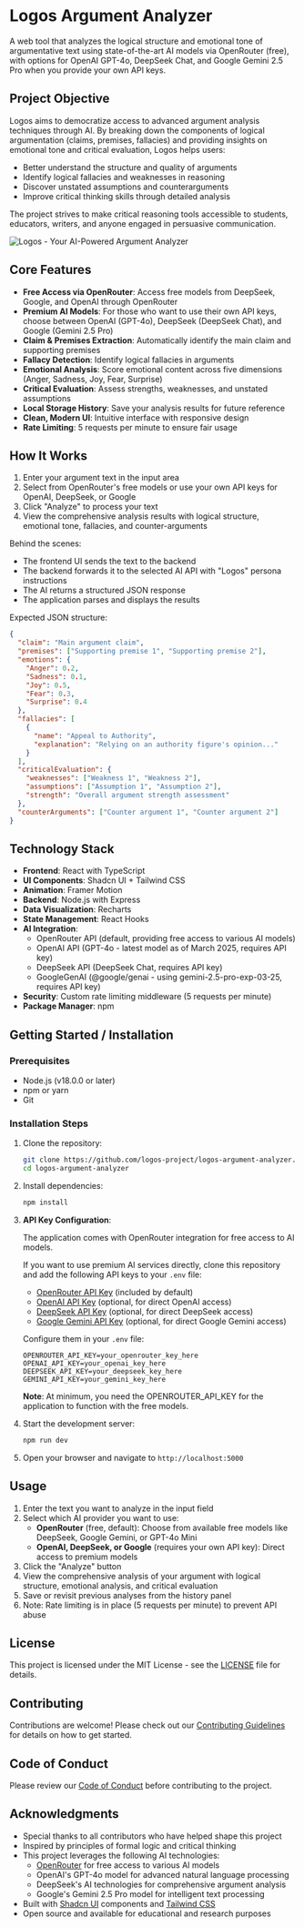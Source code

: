 # Logos Argument Analyzer

A web tool that analyzes the logical structure and emotional tone of argumentative text using state-of-the-art AI models via OpenRouter (free), with options for OpenAI GPT-4o, DeepSeek Chat, and Google Gemini 2.5 Pro when you provide your own API keys.

## Project Objective

Logos aims to democratize access to advanced argument analysis techniques through AI. By breaking down the components of logical argumentation (claims, premises, fallacies) and providing insights on emotional tone and critical evaluation, Logos helps users:

- Better understand the structure and quality of arguments
- Identify logical fallacies and weaknesses in reasoning
- Discover unstated assumptions and counterarguments
- Improve critical thinking skills through detailed analysis

The project strives to make critical reasoning tools accessible to students, educators, writers, and anyone engaged in persuasive communication.

![Logos - Your AI-Powered Argument Analyzer](https://i.imgur.com/logos-screenshot.png)

## Core Features

- **Free Access via OpenRouter**: Access free models from DeepSeek, Google, and OpenAI through OpenRouter
- **Premium AI Models**: For those who want to use their own API keys, choose between OpenAI (GPT-4o), DeepSeek (DeepSeek Chat), and Google (Gemini 2.5 Pro)
- **Claim & Premises Extraction**: Automatically identify the main claim and supporting premises
- **Fallacy Detection**: Identify logical fallacies in arguments
- **Emotional Analysis**: Score emotional content across five dimensions (Anger, Sadness, Joy, Fear, Surprise)
- **Critical Evaluation**: Assess strengths, weaknesses, and unstated assumptions
- **Local Storage History**: Save your analysis results for future reference
- **Clean, Modern UI**: Intuitive interface with responsive design
- **Rate Limiting**: 5 requests per minute to ensure fair usage

## How It Works

1. Enter your argument text in the input area
2. Select from OpenRouter's free models or use your own API keys for OpenAI, DeepSeek, or Google
3. Click "Analyze" to process your text
4. View the comprehensive analysis results with logical structure, emotional tone, fallacies, and counter-arguments

Behind the scenes:
- The frontend UI sends the text to the backend
- The backend forwards it to the selected AI API with "Logos" persona instructions
- The AI returns a structured JSON response
- The application parses and displays the results

Expected JSON structure:
```json
{
  "claim": "Main argument claim",
  "premises": ["Supporting premise 1", "Supporting premise 2"],
  "emotions": {
    "Anger": 0.2,
    "Sadness": 0.1,
    "Joy": 0.5,
    "Fear": 0.3,
    "Surprise": 0.4
  },
  "fallacies": [
    {
      "name": "Appeal to Authority",
      "explanation": "Relying on an authority figure's opinion..."
    }
  ],
  "criticalEvaluation": {
    "weaknesses": ["Weakness 1", "Weakness 2"],
    "assumptions": ["Assumption 1", "Assumption 2"],
    "strength": "Overall argument strength assessment"
  },
  "counterArguments": ["Counter argument 1", "Counter argument 2"]
}
```

## Technology Stack

- **Frontend**: React with TypeScript
- **UI Components**: Shadcn UI + Tailwind CSS
- **Animation**: Framer Motion
- **Backend**: Node.js with Express
- **Data Visualization**: Recharts
- **State Management**: React Hooks
- **AI Integration**: 
  - OpenRouter API (default, providing free access to various AI models)
  - OpenAI API (GPT-4o - latest model as of March 2025, requires API key)
  - DeepSeek API (DeepSeek Chat, requires API key)
  - GoogleGenAI (@google/genai - using gemini-2.5-pro-exp-03-25, requires API key)
- **Security**: Custom rate limiting middleware (5 requests per minute)
- **Package Manager**: npm

## Getting Started / Installation

### Prerequisites

- Node.js (v18.0.0 or later)
- npm or yarn
- Git

### Installation Steps

1. Clone the repository:
   ```bash
   git clone https://github.com/logos-project/logos-argument-analyzer.git
   cd logos-argument-analyzer
   ```

2. Install dependencies:
   ```bash
   npm install
   ```

3. **API Key Configuration**:
   
   The application comes with OpenRouter integration for free access to AI models.
   
   If you want to use premium AI services directly, clone this repository and add the following API keys to your `.env` file:
   
   - [OpenRouter API Key](https://openrouter.ai/) (included by default)
   - [OpenAI API Key](https://platform.openai.com/api-keys) (optional, for direct OpenAI access)
   - [DeepSeek API Key](https://platform.deepseek.com/) (optional, for direct DeepSeek access)
   - [Google Gemini API Key](https://ai.google.dev/) (optional, for direct Google Gemini access)
   
   Configure them in your `.env` file:
   ```
   OPENROUTER_API_KEY=your_openrouter_key_here
   OPENAI_API_KEY=your_openai_key_here
   DEEPSEEK_API_KEY=your_deepseek_key_here
   GEMINI_API_KEY=your_gemini_key_here
   ```
   
   **Note**: At minimum, you need the OPENROUTER_API_KEY for the application to function with the free models.

4. Start the development server:
   ```bash
   npm run dev
   ```

5. Open your browser and navigate to `http://localhost:5000`

## Usage

1. Enter the text you want to analyze in the input field
2. Select which AI provider you want to use:
   - **OpenRouter** (free, default): Choose from available free models like DeepSeek, Google Gemini, or GPT-4o Mini
   - **OpenAI, DeepSeek, or Google** (requires your own API key): Direct access to premium models
3. Click the "Analyze" button
4. View the comprehensive analysis of your argument with logical structure, emotional analysis, and critical evaluation
5. Save or revisit previous analyses from the history panel
6. Note: Rate limiting is in place (5 requests per minute) to prevent API abuse

## License

This project is licensed under the MIT License - see the [LICENSE](LICENSE) file for details.

## Contributing

Contributions are welcome! Please check out our [Contributing Guidelines](CONTRIBUTING.md) for details on how to get started.

## Code of Conduct

Please review our [Code of Conduct](CODE_OF_CONDUCT.md) before contributing to the project.

## Acknowledgments

- Special thanks to all contributors who have helped shape this project
- Inspired by principles of formal logic and critical thinking
- This project leverages the following AI technologies:
  - [OpenRouter](https://openrouter.ai/) for free access to various AI models
  - OpenAI's GPT-4o model for advanced natural language processing
  - DeepSeek's AI technologies for comprehensive argument analysis
  - Google's Gemini 2.5 Pro model for intelligent text processing
- Built with [Shadcn UI](https://ui.shadcn.com/) components and [Tailwind CSS](https://tailwindcss.com/)
- Open source and available for educational and research purposes